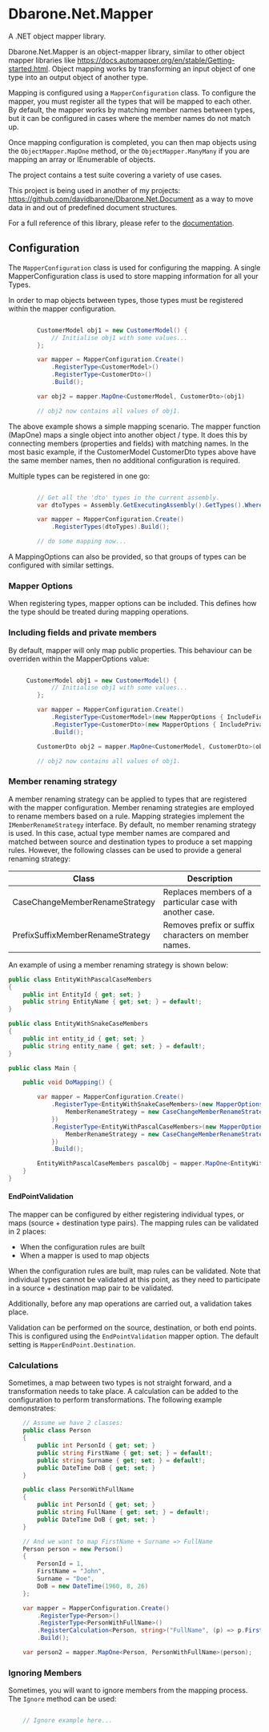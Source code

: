 # Dbarone.Net.Mapper
A .NET object mapper library.

Dbarone.Net.Mapper is an object-mapper library, similar to other object mapper libraries like https://docs.automapper.org/en/stable/Getting-started.html. Object mapping works by transforming an input object of one type into an output object of another type.

Mapping is configured using a `MapperConfiguration` class. To configure the mapper, you must register all the types that will be mapped to each other.
By default, the mapper works by matching member names between types, but it can be configured in cases where the member names do not match up.

Once mapping configuration is completed, you can then map objects using the `ObjectMapper.MapOne` method, or the `ObjectMapper.ManyMany` if you are mapping an array or IEnumerable of objects.

The project contains a test suite covering a variety of use cases.

This project is being used in another of my projects: https://github.com/davidbarone/Dbarone.Net.Document as a way to move data in and out of predefined document structures.

For a full reference of this library, please refer to the [documentation](https://github.com/davidbarone/Dbarone.Net.Mapper/blob/main/Documentation.md).

## Configuration
The `MapperConfiguration` class is used for configuring the mapping. A single MapperConfiguration class is used to store mapping information for all your Types.

In order to map objects between types, those types must be registered within the mapper configuration.

``` c#

        CustomerModel obj1 = new CustomerModel() {
            // Initialise obj1 with some values...
        };

        var mapper = MapperConfiguration.Create()
            .RegisterType<CustomerModel>()
            .RegisterType<CustomerDto>()
            .Build();

        var obj2 = mapper.MapOne<CustomerModel, CustomerDto>(obj1)

        // obj2 now contains all values of obj1.

```

The above example shows a simple mapping scenario. The mapper function (MapOne) maps a single object into another object / type. It does this by connecting members (properties and fields) with matching names. In the most basic example, if the CustomerModel CustomerDto types above have the same member names, then no additional configuration is required.

Multiple types can be registered in one go:

``` C#

        // Get all the 'dto' types in the current assembly.
        var dtoTypes = Assembly.GetExecutingAssembly().GetTypes().Where(t => t.Name.EndsWith("dto")).ToArray();

        var mapper = MapperConfiguration.Create()
            .RegisterTypes(dtoTypes).Build();

        // do some mapping now...

```
A MappingOptions can also be provided, so that groups of types can be configured with similar settings.

### Mapper Options
When registering types, mapper options can be included. This defines how the type should be treated during mapping operations.

### Including fields and private members
By default, mapper will only map public properties. This behaviour can be overriden within the MapperOptions value:

``` C#

     CustomerModel obj1 = new CustomerModel() {
            // Initialise obj1 with some values...
        };

        var mapper = MapperConfiguration.Create()
            .RegisterType<CustomerModel>(new MapperOptions { IncludeFields = true }) // includes fields
            .RegisterType<CustomerDto>(new MapperOptions { IncludePrivateMembers = true }) // includes private members
            .Build();

        CustomerDto obj2 = mapper.MapOne<CustomerModel, CustomerDto>(obj1)

        // obj2 now contains all values of obj1.

```
### Member renaming strategy
A member renaming strategy can be applied to types that are registered with the mapper configuration. Member renaming strategies are employed to rename members based on a rule. Mapping strategies implement the `IMemberRenameStrategy` interface. By default, no member renaming strategy is used. In this case, actual type member names are compared and matched between source and destination types to produce a set mapping rules. However, the following classes can be used to provide a general renaming strategy:

| Class                            | Description                                              |
| -------------------------------- | -------------------------------------------------------- |
| CaseChangeMemberRenameStrategy   | Replaces members of a particular case with another case. |
| PrefixSuffixMemberRenameStrategy | Removes prefix or suffix characters on member names.     |

An example of using a member renaming strategy is shown below:

``` C#
public class EntityWithPascalCaseMembers
{
    public int EntityId { get; set; }
    public string EntityName { get; set; } = default!;
}

public class EntityWithSnakeCaseMembers
{
    public int entity_id { get; set; }
    public string entity_name { get; set; } = default!;
}

public class Main {

    public void DoMapping() {

        var mapper = MapperConfiguration.Create()
            .RegisterType<EntityWithSnakeCaseMembers>(new MapperOptions() {
                MemberRenameStrategy = new CaseChangeMemberRenameStrategy(CaseType.SnakeCase, CaseType.LowerCase)
            })
            .RegisterType<EntityWithPascalCaseMembers>(new MapperOptions() {
                MemberRenameStrategy = new CaseChangeMemberRenameStrategy(CaseType.PascalCase, CaseType.LowerCase)
            })
            .Build();

        EntityWithPascalCaseMembers pascalObj = mapper.MapOne<EntityWithSnakeCaseMembers, EntityWithPascalCaseMembers>(snakeObj);
    }
}
```

#### EndPointValidation

The mapper can be configured by either registering individual types, or maps (source + destination type pairs). The mapping rules can be validated in 2 places:
- When the configuration rules are built
- When a mapper is used to map objects

When the configuration rules are built, map rules can be validated. Note that individual types cannot be validated at this point, as they need to participate in a source + destination map pair to be validated.

Additionally, before any map operations are carried out, a validation takes place.

Validation can be performed on the source, destination, or both end points. This is configured using the `EndPointValidation` mapper option. The default setting is `MapperEndPoint.Destination`.

### Calculations

Sometimes, a map between two types is not straight forward, and a transformation needs to take place. A calculation can be added to the configuration to perform transformations. The following example demonstrates:

``` C#
    // Assume we have 2 classes:
    public class Person
    {
        public int PersonId { get; set; }
        public string FirstName { get; set; } = default!;
        public string Surname { get; set; } = default!;
        public DateTime DoB { get; set; }
    }

    public class PersonWithFullName
    {
        public int PersonId { get; set; }
        public string FullName { get; set; } = default!;
        public DateTime DoB { get; set; }
    }

    // And we want to map FirstName + Surname => FullName
    Person person = new Person()
    {
        PersonId = 1,
        FirstName = "John",
        Surname = "Doe",
        DoB = new DateTime(1960, 8, 26)
    };

    var mapper = MapperConfiguration.Create()
        .RegisterType<Person>()
        .RegisterType<PersonWithFullName>()
        .RegisterCalculation<Person, string>("FullName", (p) => p.FirstName + " " + p.Surname)
        .Build();

    var person2 = mapper.MapOne<Person, PersonWithFullName>(person);
```

### Ignoring Members

Sometimes, you will want to ignore members from the mapping process. The `Ignore` method can be used:

``` C#

    // Ignore example here...

```

